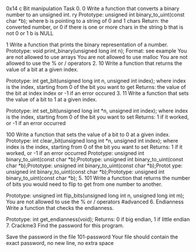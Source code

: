 0x14 c Bit manipulation Task 0. 0 Write a function that converts a binary number to an unsigned int. ry Prototype: unsigned int binary_to_uint(const char *b); where b is pointing to a string of 0 and 1 chars Return: the converted number, or 0 if there is one or more chars in the string b that is not 0 or 1 b is NULL

1 Write a function that prints the binary representation of a number.
Prototype: void print_binary(unsigned long int n); Format: see example You are not allowed to use arrays You are not allowed to use malloc You are not allowed to use the % or / operators 2. 10 Write a function that returns the value of a bit at a given index.

Prototype: int get_bit(unsigned long int n, unsigned int index); where index is the index, starting from 0 of the bit you want to get Returns: the value of the bit at index index or -1 if an error occured 3. 11 Write a function that sets the value of a bit to 1 at a given index.

Prototype: int set_bit(unsigned long int *n, unsigned int index); where index is the index, starting from 0 of the bit you want to set Returns: 1 if it worked, or -1 if an error occurred

100 Write a function that sets the value of a bit to 0 at a given index.
Prototype: int clear_bit(unsigned long int *n, unsigned int index); where index is the index, starting from 0 of the bit you want to set Returns: 1 if it worked, or -1 if an error occurred Prototype: unsigned int binary_to_uint(const char *b);Prototype: unsigned int binary_to_uint(const char *b);Prototype: unsigned int binary_to_uint(const char *b);Protot ype: unsigned int binary_to_uint(const char *b);Prototype: unsigned int binary_to_uint(const char *b); 5. 101 Write a function that returns the number of bits you would need to flip to get from one number to another.

Prototype: unsigned int flip_bits(unsigned long int n, unsigned long int m); You are not allowed to use the % or / operators #advanced 6. Endianness Write a function that checks the endianness.

Prototype: int get_endianness(void); Returns: 0 if big endian, 1 if little endian 7. Crackme3 Find the password for this program.

Save the password in the file 101-password Your file should contain the exact password, no new line, no extra space
